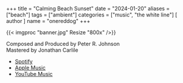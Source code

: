 +++
title = "Calming Beach Sunset"
date = "2024-01-20"
aliases = ["beach"]
tags = ["ambient"]
categories = ["music", "the white line"]
[ author ]
  name = "onereddog"
+++

{{< imgproc "banner.jpg" Resize "800x" />}}

Composed and Produced by Peter R. Johnson  
Mastered by Jonathan Carlile  


- [Spotify](https://open.spotify.com/track/1Q6ChpWHnd1mABwtOnGoHo?si=4f3fe87c3d0a49a5)
- [Apple Music](https://music.apple.com/au/album/beach/1727398670)
- [YouTube Music](https://music.youtube.com/playlist?list=OLAK5uy_kJ-bBHVFOIcKJ-6FH-9k_MfckWpXJFCoo&si=WbF3GZAHvu_TX52B)
